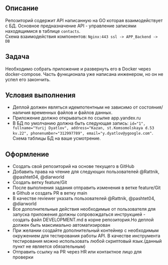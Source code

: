 
## Описание

Репозиторий содержит API написанную на GO которая взаимодействует с БД. Основное предназначение API - управление записями находящимися в таблице `contacts`.  
Схема взаимодействия компонентов: `Nginx:443 ssl -> APP_Backend -> DB`

## Задача
Необходимо собрать приложение и развернуть его в Docker через docker-compose. Часть функционала уже написана инженером, но он не успел его закончить.

## Условия выполнения
- Деплой должен являться идемпотентным не зависимо от состояния/наличия временных файлов и файлов данных.
- Приложение должно открываться по ссылке app.yandex.ru
- В БД по умолчанию должна быть следующая запись: `id="1", fullname="Yurij Dyatlov", address="Kazan, st.Komsomolskaya d.53 kv.22", phonenumber="312997789", email="y.dyatlov@ygoogle.com"`. Схема таблицы БД на ваше усмотрение.


## Оформление
- Создать свой репозиторий на основе текущего в GitHub
- Добавить права на чтение для следующих пользователей @Rattnik, @pashtet04, @diarworld
- Создать ветку feature/Git
- После выполнения задания отправить изменения в ветке feature/Git в Github и создать PR в ветку main
- В качестве reviewer указать пользователей @Rattnik, @pashtet04, @diarworld
- Все дополнительные действия необходимые от пользователя для запуска приложения должны сопровождаться инструкцией - создать файл DEVELOPMENT.md в корне репозитория.Но деплой должен быть максимально автоматизирован
- При желании создайте дополнительный контейнер с необходимым окружением для тестирования работы API. В качестве инструмента тестирования можно использовать любой скриптовый язык.(данный пункт не является обязательным)
- Отправить ссылку на PR через HR или контактное лицо для проверки
